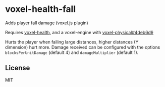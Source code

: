 # voxel-health-fall

Adds player fall damage (voxel.js plugin)

Requires [voxel-health](https://github.com/deathcap/voxel-health),
and a voxel-engine with [voxel-physical#4deb6d9](https://github.com/deathcap/voxel-physical/commit/4deb6d93aca18aa8b12a813aedd457a451eec2bd)

Hurts the player when falling large distances, higher distances (Y dimension)
hurt more. Damage received can be configured with the options
`blocksPerUnitDamage` (default 4) and `damageMultiplier` (default 1).


## License

MIT

